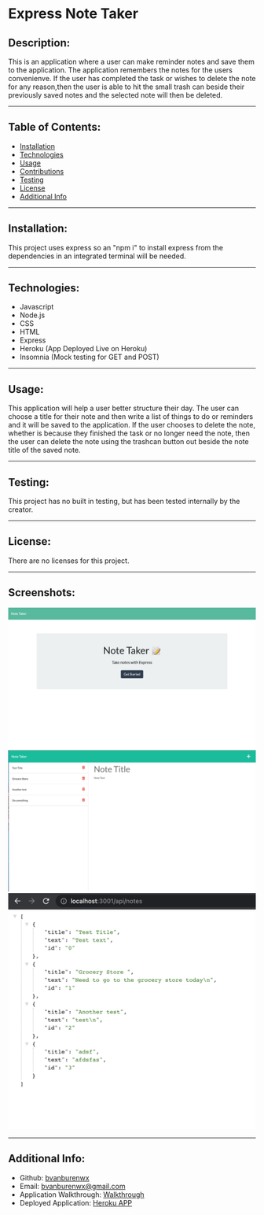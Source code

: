 # Express Note Taker

## Description:

This is an application where a user can make reminder notes and save them to the application. The application remembers the notes for the users convenienve. If the user has completed the task or wishes to delete the note for any reason,then the user is able to hit the small trash can beside their previously saved notes and the selected note will then be deleted. 

---

## Table of Contents:

- [Installation](#installation)
- [Technologies](#technologies)
- [Usage](#usage)
- [Contributions](#contributions)
- [Testing](#testing)
- [License](#license)
- [Additional Info](#additional-info)

---

## Installation:

This project uses express so an "npm i" to install express from the dependencies in an integrated terminal will be needed. 

---

## Technologies: 

* Javascript
* Node.js
* CSS
* HTML
* Express
* Heroku (App Deployed Live on Heroku)
* Insomnia (Mock testing for GET and POST)

---

## Usage:

This application will help a user better structure their day. The user can choose a title for their note and then write a list of things to do or reminders and it will be saved to the application. If the user chooses to delete the note, whether is because they finished the task or no longer need the note, then the user can delete the note using the trashcan button out beside the note title of the saved note. 

---

## Testing:

This project has no built in testing, but has been tested internally by the creator.

---

## License:

There are no licenses for this project. 

---

## Screenshots:

![Note-Taker-Homepage](Assets/Note-taker-homepage.png) 
![Note-Taker-Client](Assets/Note-taker-client.png)
![Note-Taker-Api-JSON](Assets/Note-Taker-Api-JSON.png)


---

## Additional Info:
- Github: [bvanburenwx](https://github.com/bvanburenwx)
- Email: bvanburenwx@gmail.com
- Application Walkthrough: [Walkthrough](https://drive.google.com/file/d/1fwrjEsY3YGjq8e9RnnNptHWoKeJYv30_/view)
- Deployed Application: [Heroku APP](https://bvanburen-express-note-taker.herokuapp.com/)

